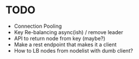 TODO
====

* Connection Pooling
* Key Re-balancing async(ish) / remove leader
* API to return node from key (maybe?)
* Make a rest endpoint that makes it a client
* How to LB nodes from nodelist with dumb client?

